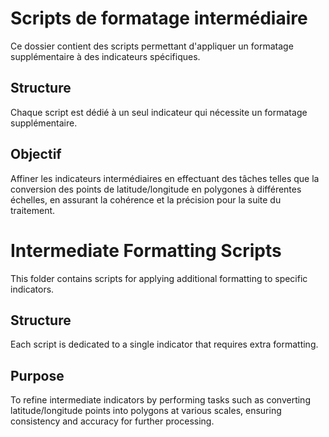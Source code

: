 # Scripts de formatage intermédiaire
Ce dossier contient des scripts permettant d'appliquer un formatage supplémentaire à des indicateurs spécifiques.

## Structure
Chaque script est dédié à un seul indicateur qui nécessite un formatage supplémentaire.

## Objectif
Affiner les indicateurs intermédiaires en effectuant des tâches telles que la conversion des points de latitude/longitude en polygones à différentes échelles, en assurant la cohérence et la précision pour la suite du traitement.







# Intermediate Formatting Scripts
This folder contains scripts for applying additional formatting to specific indicators.

## Structure
Each script is dedicated to a single indicator that requires extra formatting.

## Purpose
To refine intermediate indicators by performing tasks such as converting latitude/longitude points into polygons at various scales, ensuring consistency and accuracy for further processing.
